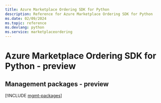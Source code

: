 ```yaml
---
title: Azure Marketplace Ordering SDK for Python
description: Reference for Azure Marketplace Ordering SDK for Python
ms.date: 02/09/2024
ms.topic: reference
ms.devlang: python
ms.service: marketplaceordering
---
```

# Azure Marketplace Ordering SDK for Python - preview

## Management packages - preview
[!INCLUDE [mgmt-packages](marketplace-ordering-mgmt-index.md)]